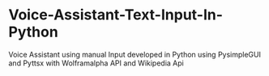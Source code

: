 # Voice-Assistant-Text-Input-In-Python
Voice Assistant using manual Input developed in Python using PysimpleGUI and Pyttsx with Wolframalpha API and Wikipedia Api
